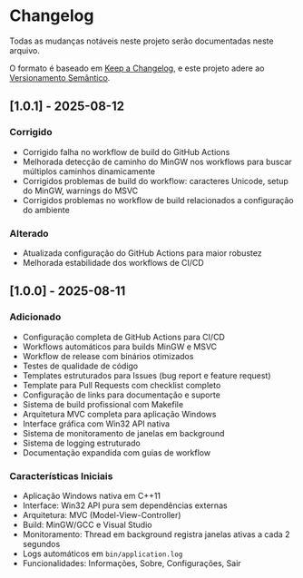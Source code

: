 # Changelog

Todas as mudanças notáveis neste projeto serão documentadas neste arquivo.

O formato é baseado em [Keep a Changelog](https://keepachangelog.com/pt-BR/1.0.0/),
e este projeto adere ao [Versionamento Semântico](https://semver.org/lang/pt-BR/).

## [1.0.1] - 2025-08-12

### Corrigido
- Corrigido falha no workflow de build do GitHub Actions
- Melhorada detecção de caminho do MinGW nos workflows para buscar múltiplos caminhos dinamicamente
- Corrigidos problemas de build do workflow: caracteres Unicode, setup do MinGW, warnings do MSVC
- Corrigidos problemas no workflow de build relacionados a configuração do ambiente

### Alterado
- Atualizada configuração do GitHub Actions para maior robustez
- Melhorada estabilidade dos workflows de CI/CD

## [1.0.0] - 2025-08-11

### Adicionado
- Configuração completa de GitHub Actions para CI/CD
- Workflows automáticos para builds MinGW e MSVC
- Workflow de release com binários otimizados
- Testes de qualidade de código
- Templates estruturados para Issues (bug report e feature request)
- Template para Pull Requests com checklist completo
- Configuração de links para documentação e suporte
- Sistema de build profissional com Makefile
- Arquitetura MVC completa para aplicação Windows
- Interface gráfica com Win32 API nativa
- Sistema de monitoramento de janelas em background
- Sistema de logging estruturado
- Documentação expandida com guias de workflow

### Características Iniciais
- Aplicação Windows nativa em C++11
- Interface: Win32 API pura sem dependências externas
- Arquitetura: MVC (Model-View-Controller)
- Build: MinGW/GCC e Visual Studio
- Monitoramento: Thread em background registra janelas ativas a cada 2 segundos
- Logs automáticos em `bin/application.log`
- Funcionalidades: Informações, Sobre, Configurações, Sair
